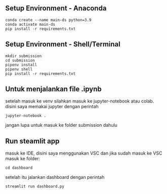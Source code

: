 ## Setup Environment - Anaconda
```
conda create --name main-ds python=3.9
conda activate main-ds
pip install -r requirements.txt
```

## Setup Environment - Shell/Terminal
```
mkdir submission
cd submission
pipenv install
pipenv shell
pip install -r requirements.txt
```
## Untuk menjalankan file .ipynb
setelah masuk ke venv silahkan masuk ke jupyter-notebook atau colab. disini saya memakai jupyter dengan perintah 
```
jupyter-notebook .
```
jangan lupa untuk masuk ke folder submission dahulu

## Run steamlit app
masuk ke IDE, disini saya menggunakan VSC dan jika sudah masuk ke VSC masuk ke folder:
```
cd dashboard
```

setelah itu jalankan dashboard dengan perintah
```
streamlit run dashboard.py
```
